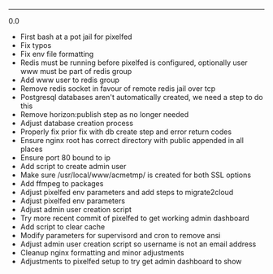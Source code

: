 ---

0.0

* First bash at a pot jail for pixelfed
* Fix typos
* Fix env file formatting
* Redis must be running before pixelfed is configured, optionally user www must be part of redis group
* Add www user to redis group
* Remove redis socket in favour of remote redis jail over tcp
* Postgresql databases aren't automatically created, we need a step to do this
* Remove horizon:publish step as no longer needed
* Adjust database creation process
* Properly fix prior fix with db create step and error return codes
* Ensure nginx root has correct directory with public appended in all places
* Ensure port 80 bound to ip
* Add script to create admin user
* Make sure /usr/local/www/acmetmp/ is created for both SSL options
* Add ffmpeg to packages
* Adjust pixelfed env parameters and add steps to migrate2cloud
* Adjust pixelfed env parameters
* Adjust admin user creation script
* Try more recent commit of pixelfed to get working admin dashboard
* Add script to clear cache
* Modify parameters for supervisord and cron to remove ansi
* Adjust admin user creation script so username is not an email address
* Cleanup nginx formatting and minor adjustments
* Adjustments to pixelfed setup to try get admin dashboard to show
